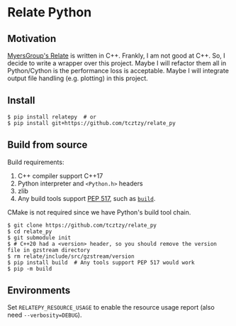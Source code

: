 # Relate Python

## Motivation

[MyersGroup's Relate](https://github.com/MyersGroup/relate) is written in C++. Frankly, I am not good at C++. So, I decide to write a wrapper over this project. Maybe I will refactor them all in Python/Cython is the performance loss is acceptable. Maybe I will integrate output file handling (e.g. plotting) in this project.

## Install

```console
$ pip install relatepy  # or
$ pip install git+https://github.com/tcztzy/relate_py
```

## Build from source

Build requirements:

1. C++ compiler support C++17
2. Python interpreter and `<Python.h>` headers
3. zlib
4. Any build tools support [PEP 517](https://peps.python.org/pep-0517/), such as [`build`](https://github.com/pypa/build).

CMake is not required since we have Python's build tool chain.

```console
$ git clone https://github.com/tcztzy/relate_py
$ cd relate_py
$ git submodule init
$ # C++20 had a <version> header, so you should remove the version file in gzstream directory
$ rm relate/include/src/gzstream/version
$ pip install build  # Any tools support PEP 517 would work
$ pip -m build
```

## Environments

Set `RELATEPY_RESOURCE_USAGE` to enable the resource usage report (also need `--verbosity=DEBUG`).
